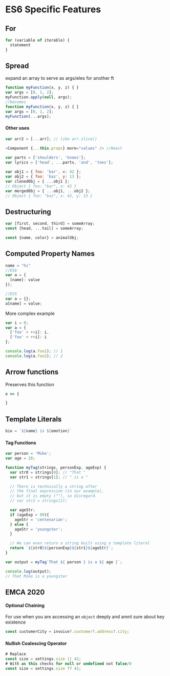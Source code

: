# ES6 Specific Features

## For

```js
for (variable of iterable) {
  statement
}
```

## Spread

expand an array to serve as args/eles for another ft 

```javascript
function myFunction(x, y, z) { }
var args = [0, 1, 2];
myFunction.apply(null, args);
//becomes
function myFunction(x, y, z) { }
var args = [0, 1, 2];
myFunction(...args);
```

#### Other uses

```javascript
var arr2 = [...arr]; // like arr.slice()

<Component {...this.props} more="values" /> //React
    
var parts = ['shoulders', 'knees']; 
var lyrics = ['head', ...parts, 'and', 'toes'];

var obj1 = { foo: 'bar', x: 42 };
var obj2 = { foo: 'baz', y: 13 };
var clonedObj = { ...obj1 };
// Object { foo: "bar", x: 42 }
var mergedObj = { ...obj1, ...obj2 };
// Object { foo: "baz", x: 42, y: 13 }
```

## Destructuring

```javascript
var [first, second, third] = someArray;
const [head, ...tail] = someArray;

const {name, color} = animalObj;
```

## Computed Property Names

```js
name = "hi"
//ES6
var a = {
  [name]: value
});

//ES5
var a = {};
a[name] = value;
```

More complex example

```js
var i = 0;
var a = {
  ['foo' + ++i]: i,
  ['foo' + ++i]: i
};

console.log(a.foo1); // 1
console.log(a.foo2); // 2
```

## Arrow functions

Preserves this function

```js
e => {

}
```

## Template Literals

```javascript
bio = `${name} is ${emotion}`
```

#### Tag Functions

```js
var person = 'Mike';
var age = 28;

function myTag(strings, personExp, ageExp) {
  var str0 = strings[0]; // "That "
  var str1 = strings[1]; // " is a "

  // There is technically a string after
  // the final expression (in our example),
  // but it is empty (""), so disregard.
  // var str2 = strings[2];

  var ageStr;
  if (ageExp > 99){
    ageStr = 'centenarian';
  } else {
    ageStr = 'youngster';
  }

  // We can even return a string built using a template literal
  return `${str0}${personExp}${str1}${ageStr}`;
}

var output = myTag`That ${ person } is a ${ age }`;

console.log(output);
// That Mike is a youngster
```

## EMCA 2020

#### Optional Chaining

For use when you are accessing an `object` deeply and arent sure about key existence

```js
const customerCity = invoice?.customer?.address?.city;
```

#### Nullish Coalescing Operator

```javascript
# Replace
const size = settings.size || 42;
# With as this checks for null or undefined not false/0
const size = settings.size ?? 42; 
```

